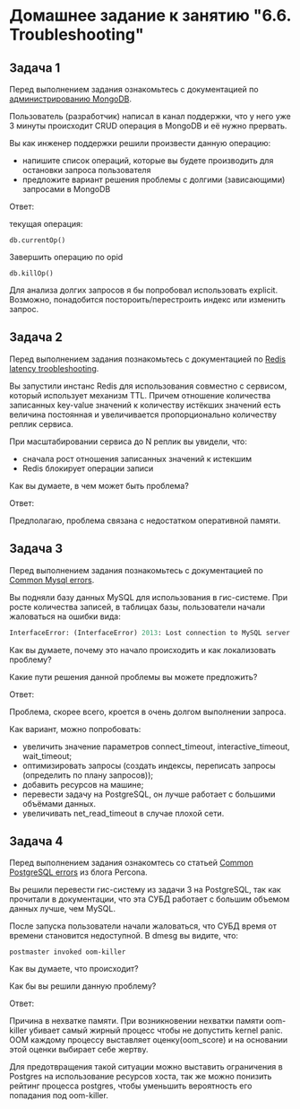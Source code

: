 # Домашнее задание к занятию "6.6. Troubleshooting"

## Задача 1

Перед выполнением задания ознакомьтесь с документацией по [администрированию MongoDB](https://docs.mongodb.com/manual/administration/).

Пользователь (разработчик) написал в канал поддержки, что у него уже 3 минуты происходит CRUD операция в MongoDB и её 
нужно прервать. 

Вы как инженер поддержки решили произвести данную операцию:
- напишите список операций, которые вы будете производить для остановки запроса пользователя
- предложите вариант решения проблемы с долгими (зависающими) запросами в MongoDB



Ответ:

текущая операция:
```
db.currentOp()
```
Завершить операцию по opid
```
db.killOp()
```

Для анализа долгих запросов я бы попробовал использовать explicit.
Возможно, понадобится постороить/перестроить индекс или изменить запрос.



## Задача 2

Перед выполнением задания познакомьтесь с документацией по [Redis latency troobleshooting](https://redis.io/topics/latency).

Вы запустили инстанс Redis для использования совместно с сервисом, который использует механизм TTL. 
Причем отношение количества записанных key-value значений к количеству истёкших значений есть величина постоянная и
увеличивается пропорционально количеству реплик сервиса. 

При масштабировании сервиса до N реплик вы увидели, что:
- сначала рост отношения записанных значений к истекшим
- Redis блокирует операции записи

Как вы думаете, в чем может быть проблема?


Ответ:

Предполагаю, проблема связана с недостатком оперативной памяти.



## Задача 3

Перед выполнением задания познакомьтесь с документацией по [Common Mysql errors](https://dev.mysql.com/doc/refman/8.0/en/common-errors.html).

Вы подняли базу данных MySQL для использования в гис-системе. При росте количества записей, в таблицах базы,
пользователи начали жаловаться на ошибки вида:
```python
InterfaceError: (InterfaceError) 2013: Lost connection to MySQL server during query u'SELECT..... '
```

Как вы думаете, почему это начало происходить и как локализовать проблему?

Какие пути решения данной проблемы вы можете предложить?


Ответ:

Проблема, скорее всего, кроется в очень долгом выполнении запроса.

Как вариант, можно попробовать:
- увеличить значение параметров connect_timeout, interactive_timeout, wait_timeout;
- оптимизировать запросы (создать индексы, переписать запросы (определить по плану запросов));
- добавить ресурсов на машине;
- перевести задачу на PostgreSQL, он лучше работает с большими объёмами данных.
- увеличивать net_read_timeout в случае плохой сети.



## Задача 4

Перед выполнением задания ознакомтесь со статьей [Common PostgreSQL errors](https://www.percona.com/blog/2020/06/05/10-common-postgresql-errors/) из блога Percona.

Вы решили перевести гис-систему из задачи 3 на PostgreSQL, так как прочитали в документации, что эта СУБД работает с 
большим объемом данных лучше, чем MySQL.

После запуска пользователи начали жаловаться, что СУБД время от времени становится недоступной. В dmesg вы видите, что:

`postmaster invoked oom-killer`

Как вы думаете, что происходит?

Как бы вы решили данную проблему?


Ответ:

Причина в нехватке памяти. При возникновении нехватки памяти oom-killer убивает самый жирный процесс чтобы не допустить kernel panic. ООМ каждому процессу выставляет оценку(oom_score) и на основании этой оценки выбирает себе жертву.

Для предотвращения такой ситуации можно выставить ограничения в Postgres на использование ресурсов хоста, так же можно понизить рейтинг процесса postgres, чтобы уменьшить вероятность его попадания под oom-killer.


